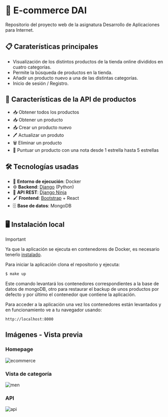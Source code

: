 # 🛒 E-commerce DAI
Repositorio del proyecto web de la asignatura Desarrollo de Aplicaciones para Internet.

## 📋 Caraterísticas principales
- Visualización de los distintos productos de la tienda online divididos en cuatro categorías.
- Permite la búsqueda de productos en la tienda.
- Añadir un producto nuevo a una de las distintas categorías.
- Inicio de sesión / Registro.

## 🔗 Características de la API de productos
- 📥 Obtener todos los productos
- 📥 Obtener un producto
- 📤 Crear un producto nuevo
- 🖊️ Actualizar un produto
- 🗑️ Eliminar un producto
- 🌟 Puntuar un producto con una nota desde 1 estrella hasta 5 estrellas

## 🛠️ Tecnologías usadas
- 🐳 **Entorno de ejecución**: Docker
- ⚙️ **Backend**: [Django](https://www.djangoproject.com/) (Python)
- 🔗 **API REST**: [Django Ninja](https://django-ninja.dev/)
- 🖌️ **Frontend**: [Bootstrap](https://getbootstrap.com/) + React
- 🗄️ **Base de datos**: MongoDB

## 🖥️ Instalación local
> [!IMPORTANT]
> Ya que la aplicación se ejecuta en contenedores de Docker, es necesario tenerlo [instalado](https://docs.docker.com/engine/install/).

Para iniciar la aplicación clona el repositorio y ejecuta:
```bash
$ make up
```
Este comando levantará los contenedores correspondientes a la base de datos de mongoDB, otro para restaurar el backup de unos productos por defecto y por último el contenedor que contiene la aplicación.

Para acceder a la aplicación una vez los contenedores están levantados y en funcionamiento ve a tu navegador usando:
```
http://localhost:8000
```
## Imágenes - Vista previa

### Homepage

![ecommerce](https://github.com/user-attachments/assets/3339196a-8d84-4c15-8efc-1cf7517caf50)

### Vista de categoría

![men](https://github.com/user-attachments/assets/cc4c42a6-4a1e-4ebf-9022-3dfa6257b5f3)

### API

![api](https://github.com/user-attachments/assets/bf9f55ea-30a8-4ddb-921e-5c65a3ca6550)
